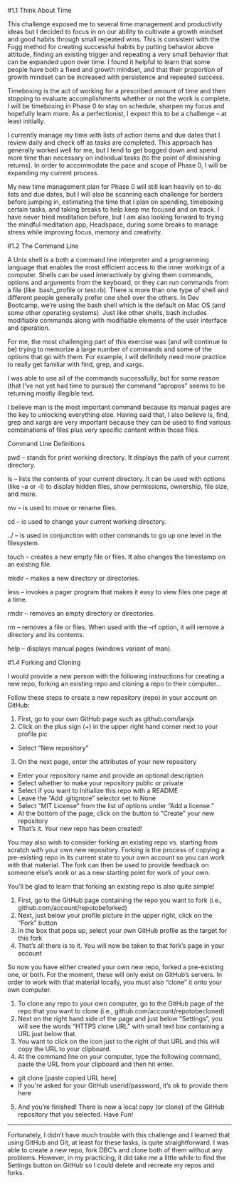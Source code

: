 #1.1 Think About Time

This challenge exposed me to several time management and productivity ideas but I decided to focus in on our ability to cultivate a growth mindset and good habits through small repeated wins. This is consistent with the Fogg method for creating successful habits by putting behavior above attitude, finding an existing trigger and repeating a very small behavior that can be expanded upon over time. I found it helpful to learn that some people have both a fixed and growth mindset, and that their proportion of growth mindset can be increased with persistence and repeated success.

Timeboxing is the act of working for a prescribed amount of time and then stopping to evaluate accomplishments whether or not the work is complete. I will be timeboxing in Phase 0 to stay on schedule, sharpen my focus and hopefully learn more. As a perfectionist, I expect this to be a challenge – at least initially.

I currently manage my time with lists of action items and due dates that I review daily and check off as tasks are completed. This approach has generally worked well for me, but I tend to get bogged down and spend more time than necessary on individual tasks (to the point of diminishing returns). In order to accommodate the pace and scope of Phase 0, I will be expanding my current process.

My new time management plan for Phase 0 will still lean heavily on to-do lists and due dates, but I will also be scanning each challenge for borders before jumping in, estimating the time that I plan on spending, timeboxing certain tasks, and taking breaks to help keep me focused and on track. I have never tried meditation before, but I am also looking forward to trying the mindful meditation app, Headspace, during some breaks to manage stress while improving focus, memory and creativity.

#1.2 The Command Line

A Unix shell is a both a command line interpreter and a programming language that enables the most efficient access to the inner workings of a computer. Shells can be used interactively by giving them commands, options and arguments from the keyboard, or they can run commands from a file (like .bash_profile or test.rb). There is more than one type of shell and different people generally prefer one shell over the others. In Dev Bootcamp, we’re using the bash shell which is the default on Mac OS (and some other operating systems). Just like other shells, bash includes modifiable commands along with modifiable elements of the user interface and operation.

For me, the most challenging part of this exercise was (and will continue to be) trying to memorize a large number of commands and some of the options that go with them. For example, I will definitely need more practice to really get familiar with find, grep, and xargs.

I was able to use all of the commands successfully, but for some reason (that I’ve not yet had time to pursue) the command “apropos” seems to be returning mostly illegible text.

I believe man is the most important command because its manual pages are the key to unlocking everything else. Having said that, I also believe ls, find, grep and xargs are very important because they can be used to find various combinations of files plus very specific content within those files.

Command Line Definitions

  pwd – stands for print working directory. It displays the path of your current directory.

  ls – lists the contents of your current directory. It can be used with options (like –a or -l) to display hidden files, show permissions, ownership, file size, and more.

  mv – is used to move or rename files.

  cd – is used to change your current working directory.

  ../ – is used in conjunction with other commands to go up one level in the filesystem.

  touch – creates a new empty file or files. It also changes the timestamp on an existing file.

  mkdir – makes a new directory or directories.

  less – invokes a pager program that makes it easy to view files one page at a time.

  rmdir – removes an empty directory or directories.

  rm – removes a file or files. When used with the –rf option, it will remove a directory and its contents.

  help – displays manual pages (windows variant of man).

#1.4 Forking and Cloning

I would provide a new person with the following instructions for creating a new repo, forking an existing repo and cloning a repo to their computer…

Follow these steps to create a new repository (repo) in your account on GitHub:

1. First, go to your own GitHub page such as github.com/larsjx
2. Click on the plus sign (+) in the upper right hand corner next to your profile pic
  * Select “New repository”
3. On the next page, enter the attributes of your new repository
  * Enter your repository name and provide an optional description
  * Select whether to make your repository public or private
  * Select if you want to Initialize this repo with a README
  * Leave the “Add .gitignore” selector set to None
  * Select “MIT License” from the list of options under “Add a license.”
  * At the bottom of the page, click on the button to “Create” your new repository
  * That’s it. Your new repo has been created!

You may also wish to consider forking an existing repo vs. starting from scratch with your own new repository. Forking is the process of copying a pre-existing repo in its current state to your own account so you can work with that material. The fork can then be used to provide feedback on someone else’s work or as a new starting point for work of your own.

You’ll be glad to learn that forking an existing repo is also quite simple!

1. First, go to the GitHub page containing the repo you want to fork
(i.e., github.com/account/repotobeforked)
2. Next, just below your profile picture in the upper right, click on the “Fork” button
3. In the box that pops up, select your own GitHub profile as the target for this fork
4. That’s all there is to it. You will now be taken to that fork’s page in your account

So now you have either created your own new repo, forked a pre-existing one, or both. For the moment, these will only exist on GitHub’s servers. In order to work with that material locally, you must also “clone” it onto your own computer.

1. To clone any repo to your own computer, go to the GitHub page of the repo that you want to clone (i.e., github.com/account/repotobecloned)
2. Next on the right hand side of the page and just below “Settings”, you will see the words “HTTPS clone URL” with small text box containing a URL just below that.
3. You want to click on the icon just to the right of that URL and this will copy the URL to your clipboard.
4. At the command line on your computer, type the following command, paste the URL from your clipboard and then hit enter.
  * git clone [paste copied URL here]
  * If you're asked for your GitHub userid/password, it’s ok to provide them here
5. And you’re finished! There is now a local copy (or clone) of the GitHub repository that you selected. Have Fun!

---

Fortunately, I didn’t have much trouble with this challenge and I learned that using GitHub and Git, at least for these tasks, is quite straightforward. I was able to create a new repo, fork DBC’s and clone both of them without any problems. However, in my practicing, it did take me a little while to find the Settings button on GitHub so I could delete and recreate my repos and forks.
